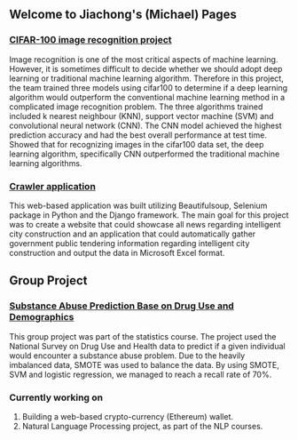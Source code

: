 ## Welcome to Jiachong's (Michael) Pages
### [CIFAR-100 image recognition project](https://github.com/michaellai93708/cifar100_CNN)

   Image recognition is one of the most critical aspects of machine learning. However, it is sometimes difficult to decide whether we should adopt deep learning or traditional machine learning algorithm. Therefore in this project, the team trained three models using cifar100 to determine if a deep learning algorithm would outperform the conventional machine learning method in a complicated image recognition problem. The three algorithms trained included k nearest neighbour (KNN), support vector machine (SVM) and convolutional neural network (CNN). The CNN model achieved the highest prediction accuracy and had the best overall performance at test time. Showed that for recognizing images in the cifar100 data set, the deep learning algorithm, specifically CNN outperformed the traditional machine learning algorithms.

### [Crawler application](https://github.com/michaellai93708/Crawler_web_app)
  This web-based application was built utilizing Beautifulsoup, Selenium package in Python and the Django framework. The main goal for this project was to create a website that could showcase all news regarding intelligent city construction and an application that could automatically gather government public tendering information regarding intelligent city construction and output the data in Microsoft Excel format. 

## Group Project
### [Substance Abuse Prediction Base on Drug Use and Demographics](https://github.com/michaellai93708/Substance_Abuse_Prediction)
   This group project was part of the statistics course. The project used the National Survey on Drug Use and Health data to predict if a given individual would encounter a substance abuse problem. Due to the heavily imbalanced data, SMOTE was used to balance the data. By using SMOTE, SVM and logistic regression, we managed to reach a recall rate of 70%.



### Currently working on
1.  Building a web-based crypto-currency (Ethereum) wallet.
2.  Natural Language Processing project, as part of the NLP courses. 



